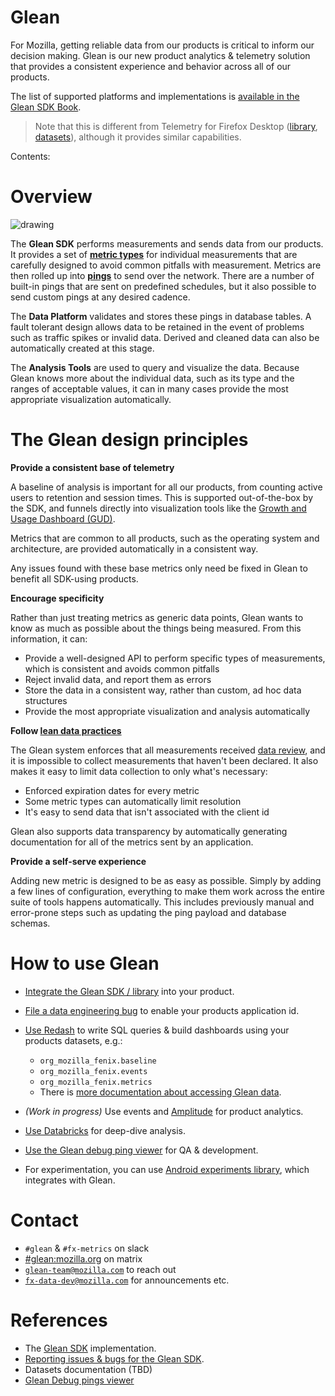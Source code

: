 # Glean

For Mozilla, getting reliable data from our products is critical to inform our decision making. Glean is our new product analytics & telemetry solution that provides a consistent experience and behavior across all of our products.

The list of supported platforms and implementations is [available in the Glean SDK Book](https://mozilla.github.io/glean/book/dev/core/internal/implementations.html).

> Note that this is different from Telemetry for Firefox Desktop ([library](https://firefox-source-docs.mozilla.org/toolkit/components/telemetry/telemetry/index.html), [datasets](../choosing_a_dataset.md)), although it provides similar capabilities.

Contents:

<!-- toc -->

# Overview

![drawing](../../assets/Glean_overview.jpg)

The **Glean SDK** performs measurements and sends data from our products.
It provides a set of **[metric types](https://mozilla.github.io/glean/user/metrics)** for individual measurements that are carefully designed to avoid common pitfalls with measurement.
Metrics are then rolled up into **[pings](https://mozilla.github.io/glean/user/pings)** to send over the network.
There are a number of built-in pings that are sent on predefined schedules, but it also possible to send custom pings at any desired cadence.

The **Data Platform** validates and stores these pings in database tables.
A fault tolerant design allows data to be retained in the event of problems such as traffic spikes or invalid data.
Derived and cleaned data can also be automatically created at this stage.

The **Analysis Tools** are used to query and visualize the data.
Because Glean knows more about the individual data, such as its type and the ranges of acceptable values, it can in many cases provide the most appropriate visualization automatically.

<!-- TODO: Link to GLAM -->

# The Glean design principles

**Provide a consistent base of telemetry**

  A baseline of analysis is important for all our products, from counting active users to retention and session times. This is supported out-of-the-box by the SDK, and funnels directly into visualization tools like the [Growth and Usage Dashboard (GUD)](../tools/gud.html).
  
  Metrics that are common to all products, such as the operating system and architecture, are provided automatically in a consistent way.
  
  Any issues found with these base metrics only need be fixed in Glean to benefit all SDK-using products.
  
**Encourage specificity**

  Rather than just treating metrics as generic data points, Glean wants to know as much as possible about the things being measured.
  From this information, it can:
  
  - Provide a well-designed API to perform specific types of measurements, which is consistent and avoids common pitfalls
  - Reject invalid data, and report them as errors
  - Store the data in a consistent way, rather than custom, ad hoc data structures
  - Provide the most appropriate visualization and analysis automatically

**Follow [lean data practices](https://leandatapractices.com/)**

  The Glean system enforces that all measurements received [data review](https://wiki.mozilla.org/Firefox/Data_Collection), and it is impossible to collect measurements that haven't been declared.
  It also makes it easy to limit data collection to only what's necessary:
  
  - Enforced expiration dates for every metric
  - Some metric types can automatically limit resolution
  - It's easy to send data that isn't associated with the client id
  
  Glean also supports data transparency by automatically generating documentation for all of the metrics sent by an application.
  
**Provide a self-serve experience**

  Adding new metric is designed to be as easy as possible. 
  Simply by adding a few lines of configuration, everything to make them work across the entire suite of tools happens automatically.
  This includes previously manual and error-prone steps such as updating the ping payload and database schemas.

# How to use Glean

* [Integrate the Glean SDK / library](https://mozilla.github.io/glean/book/user/adding-glean-to-your-project.html) into your product.
* [File a data engineering bug](https://bugzilla.mozilla.org/enter_bug.cgi?product=Data%20Platform%20and%20Tools&component=General&short_desc=Glean:%20Enable%20application%20id%20org.mozilla.myProduct) to enable your products application id.
* [Use Redash](https://sql.telemetry.mozilla.org/) to write SQL queries & build dashboards using your products datasets, e.g.:
  * `org_mozilla_fenix.baseline`
  * `org_mozilla_fenix.events`
  * `org_mozilla_fenix.metrics`
  * There is [more documentation about accessing Glean data](accessing_glean_data.md).

* _(Work in progress)_ Use events and [Amplitude](https://sso.mozilla.com/amplitude) for product analytics.
* [Use Databricks](https://sso.mozilla.com/databricks) for deep-dive analysis.
* [Use the Glean debug ping viewer](debug_ping_view.md) for QA & development.
* For experimentation, you can use [Android experiments library](https://github.com/mozilla-mobile/android-components/blob/master/components/service/experiments/README.md), which integrates with Glean.

# Contact

*   `#glean` & `#fx-metrics` on slack
*   [#glean:mozilla.org](https://chat.mozilla.org/#/room/#glean:mozilla.org) on matrix
*   [`glean-team@mozilla.com`](mailto:glean-team@mozilla.com) to reach out
*   [`fx-data-dev@mozilla.com`](mailto:fx-data-dev@mozilla.com) for announcements etc.

# References

* The [Glean SDK](https://github.com/mozilla/glean/) implementation.
* [Reporting issues & bugs for the Glean SDK](https://bugzilla.mozilla.org/enter_bug.cgi?product=Data%20Platform%20and%20Tools&component=Glean%3A%20SDK).
* Datasets documentation (TBD)
* [Glean Debug pings viewer](https://debug-ping-preview.firebaseapp.com/)
